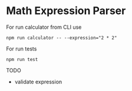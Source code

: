 # Math Expression Parser

For run calculator from CLI use

```
npm run calculator -- --expression="2 * 2"
```

For run tests

```
npm run test
```

TODO 
- validate expression

